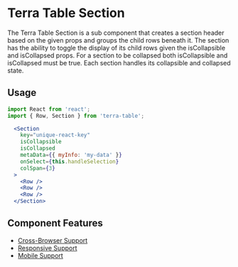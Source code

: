 # Terra Table Section

The Terra Table Section is a sub component that creates a section header based on the given props and groups the child rows beneath it. The section has the ability to toggle the display of its child rows given the isCollapsible and isCollapsed props. For a section to be collapsed both isCollapsible and isCollapsed must be true. Each section handles its collapsible and collapsed state.

## Usage

```jsx
import React from 'react';
import { Row, Section } from 'terra-table';

  <Section
    key="unique-react-key"
    isCollapsible
    isCollapsed
    metaData={{ myInfo: 'my-data' }}
    onSelect={this.handleSelection}
    colSpan={3}
  >
    <Row />
    <Row />
    <Row />
  </Section>
```

## Component Features
* [Cross-Browser Support](https://github.com/cerner/terra-ui/blob/master/src/terra-dev-site/contributing/ComponentStandards.e.contributing.md#cross-browser-support)
* [Responsive Support](https://github.com/cerner/terra-ui/blob/master/src/terra-dev-site/contributing/ComponentStandards.e.contributing.md#responsive-support)
* [Mobile Support](https://github.com/cerner/terra-ui/blob/master/src/terra-dev-site/contributing/ComponentStandards.e.contributing.md#mobile-support)
